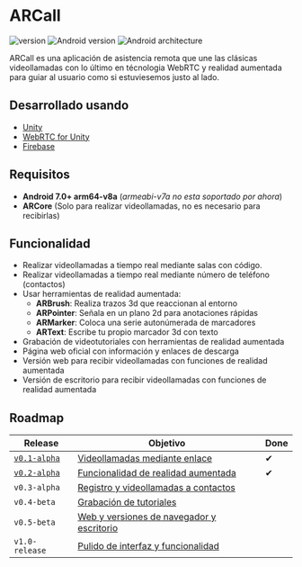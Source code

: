 # ARCall
![version](https://img.shields.io/badge/version-v0.2.alpha-yellow)
![Android version](https://img.shields.io/badge/android-7.0+-green)
![Android architecture](https://img.shields.io/badge/architecture-arm64.v8a-green)

ARCall es una aplicación de asistencia remota que une las clásicas videollamadas con lo último en técnologia WebRTC y realidad aumentada para guiar al usuario como si estuviesemos justo al lado.

## Desarrollado usando
* [Unity](https://unity.com/)
* [WebRTC for Unity](https://github.com/Unity-Technologies/com.unity.webrtc)
* [Firebase](https://firebase.google.com/)

## Requisitos
* **Android 7.0+ arm64-v8a** (_armeabi-v7a no esta soportado por ahora_)
* **ARCore** (Solo para realizar videollamadas, no es necesario para recibirlas)

## Funcionalidad
* Realizar videollamadas a tiempo real mediante salas con código.
* Realizar videollamadas a tiempo real mediante número de teléfono (contactos)
* Usar herramientas de realidad aumentada:
  * **ARBrush**: Realiza trazos 3d que reaccionan al entorno
  * **ARPointer**: Señala en un plano 2d para anotaciones rápidas
  * **ARMarker**: Coloca una serie autonúmerada de marcadores
  * **ARText**: Escribe tu propio marcador 3d con texto
* Grabación de videotutoriales con herramientas de realidad aumentada
* Página web oficial con información y enlaces de descarga
* Versión web para recibir videollamadas con funciones de realidad aumentada
* Versión de escritorio para recibir videollamadas con funciones de realidad aumentada

## Roadmap
| Release | Objetivo | Done |
| ------- | -------- | ---- |
| [`v0.1-alpha`](https://github.com/4pablo124/ARCall/releases/tag/v0.1-alpha) | [Videollamadas mediante enlace](https://github.com/4pablo124/ARCall/milestone/1) | ✔
| [`v0.2-alpha`](https://github.com/4pablo124/ARCall/releases/tag/v0.2-alpha) | [Funcionalidad de realidad aumentada](https://github.com/4pablo124/ARCall/milestone/2) | ✔
| `v0.3-alpha` | [Registro y videollamadas a contactos](https://github.com/4pablo124/ARCall/milestone/3) |
| `v0.4-beta` | [Grabación de tutoriales](https://github.com/4pablo124/ARCall/milestone/4) |
| `v0.5-beta` | [Web y versiones de navegador y escritorio](https://github.com/4pablo124/ARCall/milestone/5) |
| `v1.0-release` | [Pulido de interfaz y funcionalidad](https://github.com/4pablo124/ARCall/milestone/6) |
